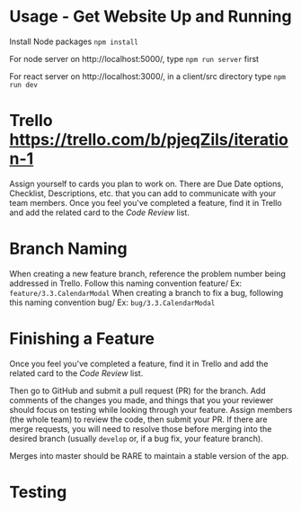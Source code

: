# Usage - Get Website Up and Running
Install Node packages
` npm install `

For node server on http://localhost:5000/,
type ` npm run server ` first 

For react server on http://localhost:3000/,
in a client/src directory type ` npm run dev ` 

# Trello <https://trello.com/b/pjeqZils/iteration-1>
Assign yourself to cards you plan to work on. There are Due Date options, Checklist, Descriptions, etc. that you can add to communicate with your team members. 
Once you feel you've completed a feature, find it in Trello and add the related card to the *Code Review* list. 

# Branch Naming
When creating a new feature branch, reference the problem number being addressed in Trello. 
Follow this naming convention feature/<feature> Ex: ` feature/3.3.CalendarModal `
When creating a branch to fix a bug, following this naming convention bug/<feature> Ex: ` bug/3.3.CalendarModal `

# Finishing a Feature
Once you feel you've completed a feature, find it in Trello and add the related card to the *Code Review* list. 

Then go to GitHub and submit a pull request (PR) for the branch. Add comments of the changes you made, and things that you your reviewer should focus on testing while looking through your feature. Assign members (the whole team) to review the code, then submit your PR.
If there are merge requests, you will need to resolve those before merging into the desired branch (usually ` develop ` or, if a bug fix, your feature branch).

Merges into master should be RARE to maintain a stable version of the app. 

# Testing
